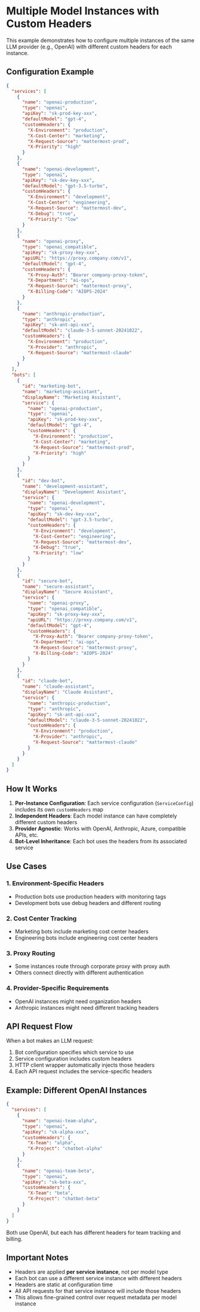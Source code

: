 # Multiple Model Instances with Custom Headers

This example demonstrates how to configure multiple instances of the same LLM provider (e.g., OpenAI) with different custom headers for each instance.

## Configuration Example

```json
{
  "services": [
    {
      "name": "openai-production",
      "type": "openai",
      "apiKey": "sk-prod-key-xxx",
      "defaultModel": "gpt-4",
      "customHeaders": {
        "X-Environment": "production",
        "X-Cost-Center": "marketing",
        "X-Request-Source": "mattermost-prod",
        "X-Priority": "high"
      }
    },
    {
      "name": "openai-development",
      "type": "openai", 
      "apiKey": "sk-dev-key-xxx",
      "defaultModel": "gpt-3.5-turbo",
      "customHeaders": {
        "X-Environment": "development",
        "X-Cost-Center": "engineering",
        "X-Request-Source": "mattermost-dev",
        "X-Debug": "true",
        "X-Priority": "low"
      }
    },
    {
      "name": "openai-proxy",
      "type": "openai_compatible",
      "apiKey": "sk-proxy-key-xxx",
      "apiURL": "https://proxy.company.com/v1",
      "defaultModel": "gpt-4",
      "customHeaders": {
        "X-Proxy-Auth": "Bearer company-proxy-token",
        "X-Department": "ai-ops",
        "X-Request-Source": "mattermost-proxy",
        "X-Billing-Code": "AIOPS-2024"
      }
    },
    {
      "name": "anthropic-production",
      "type": "anthropic",
      "apiKey": "sk-ant-api-xxx",
      "defaultModel": "claude-3-5-sonnet-20241022",
      "customHeaders": {
        "X-Environment": "production",
        "X-Provider": "anthropic",
        "X-Request-Source": "mattermost-claude"
      }
    }
  ],
  "bots": [
    {
      "id": "marketing-bot",
      "name": "marketing-assistant",
      "displayName": "Marketing Assistant",
      "service": {
        "name": "openai-production",
        "type": "openai",
        "apiKey": "sk-prod-key-xxx",
        "defaultModel": "gpt-4",
        "customHeaders": {
          "X-Environment": "production",
          "X-Cost-Center": "marketing", 
          "X-Request-Source": "mattermost-prod",
          "X-Priority": "high"
        }
      }
    },
    {
      "id": "dev-bot",
      "name": "development-assistant",
      "displayName": "Development Assistant", 
      "service": {
        "name": "openai-development",
        "type": "openai",
        "apiKey": "sk-dev-key-xxx",
        "defaultModel": "gpt-3.5-turbo",
        "customHeaders": {
          "X-Environment": "development",
          "X-Cost-Center": "engineering",
          "X-Request-Source": "mattermost-dev",
          "X-Debug": "true",
          "X-Priority": "low"
        }
      }
    },
    {
      "id": "secure-bot",
      "name": "secure-assistant",
      "displayName": "Secure Assistant",
      "service": {
        "name": "openai-proxy",
        "type": "openai_compatible",
        "apiKey": "sk-proxy-key-xxx",
        "apiURL": "https://proxy.company.com/v1",
        "defaultModel": "gpt-4",
        "customHeaders": {
          "X-Proxy-Auth": "Bearer company-proxy-token",
          "X-Department": "ai-ops",
          "X-Request-Source": "mattermost-proxy",
          "X-Billing-Code": "AIOPS-2024"
        }
      }
    },
    {
      "id": "claude-bot",
      "name": "claude-assistant",
      "displayName": "Claude Assistant",
      "service": {
        "name": "anthropic-production", 
        "type": "anthropic",
        "apiKey": "sk-ant-api-xxx",
        "defaultModel": "claude-3-5-sonnet-20241022",
        "customHeaders": {
          "X-Environment": "production",
          "X-Provider": "anthropic",
          "X-Request-Source": "mattermost-claude"
        }
      }
    }
  ]
}
```

## How It Works

1. **Per-Instance Configuration**: Each service configuration (`ServiceConfig`) includes its own `customHeaders` map
2. **Independent Headers**: Each model instance can have completely different custom headers
3. **Provider Agnostic**: Works with OpenAI, Anthropic, Azure, compatible APIs, etc.
4. **Bot-Level Inheritance**: Each bot uses the headers from its associated service

## Use Cases

### 1. Environment-Specific Headers
- Production bots use production headers with monitoring tags
- Development bots use debug headers and different routing

### 2. Cost Center Tracking
- Marketing bots include marketing cost center headers
- Engineering bots include engineering cost center headers

### 3. Proxy Routing
- Some instances route through corporate proxy with proxy auth
- Others connect directly with different authentication

### 4. Provider-Specific Requirements
- OpenAI instances might need organization headers
- Anthropic instances might need different tracking headers

## API Request Flow

When a bot makes an LLM request:

1. Bot configuration specifies which service to use
2. Service configuration includes custom headers
3. HTTP client wrapper automatically injects those headers
4. Each API request includes the service-specific headers

## Example: Different OpenAI Instances

```json
{
  "services": [
    {
      "name": "openai-team-alpha",
      "type": "openai",
      "apiKey": "sk-alpha-xxx", 
      "customHeaders": {
        "X-Team": "alpha",
        "X-Project": "chatbot-alpha"
      }
    },
    {
      "name": "openai-team-beta",
      "type": "openai", 
      "apiKey": "sk-beta-xxx",
      "customHeaders": {
        "X-Team": "beta",
        "X-Project": "chatbot-beta"
      }
    }
  ]
}
```

Both use OpenAI, but each has different headers for team tracking and billing.

## Important Notes

- Headers are applied **per service instance**, not per model type
- Each bot can use a different service instance with different headers
- Headers are static at configuration time
- All API requests for that service instance will include those headers
- This allows fine-grained control over request metadata per model instance
